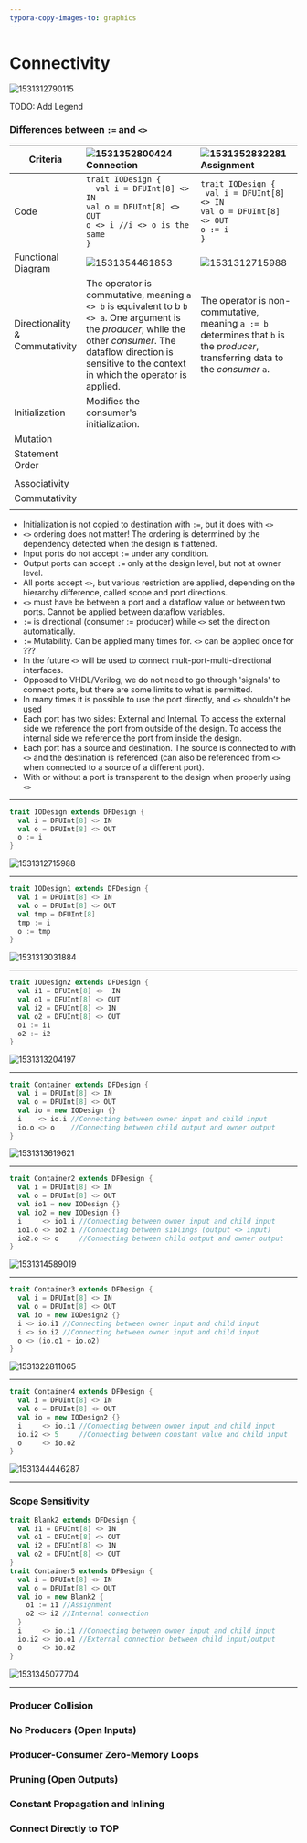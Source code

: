 ```yaml
---
typora-copy-images-to: graphics
---
```


# Connectivity

![1531312790115](graphics/1531312790115.png)

TODO: Add Legend



### Differences between `:=` and `<>`

| Criteria                            | ![1531352800424](graphics/1531352800424.png) Connection      | ![1531352832281](graphics/1531352832281.png) Assignment      |
| ----------------------------------- | :----------------------------------------------------------- | :----------------------------------------------------------- |
| Code                                | `trait IODesign {`<br />  `  val i = DFUInt[8] <> IN`<br />  `val o = DFUInt[8] <> OUT`<br />  `o <> i //i <> o is the same`<br />`}` | `trait IODesign {`<br />  ` val i = DFUInt[8] <> IN`<br />  `val o = DFUInt[8] <> OUT`<br />  `o := i`<br />`} ` |
| Functional<br />Diagram             | ![1531354461853](graphics/1531354461853.png)                 | ![1531312715988](graphics/1531314030378.png)                 |
| Directionality &<br />Commutativity | The operator is commutative, meaning `a <> b` is equivalent to b `b <> a`.  One argument is the *producer*, while the other *consumer*. The dataflow direction is sensitive to the context in which the operator is applied. | The operator is non-commutative, meaning `a := b` determines that `b` is the *producer*, transferring data to the *consumer* `a`. |
| Initialization                      | Modifies the consumer's initialization.                      |                                                              |
| Mutation                            |                                                              |                                                              |
| Statement Order                     |                                                              |                                                              |
|                                     |                                                              |                                                              |
| Associativity                       |                                                              |                                                              |
| Commutativity                       |                                                              |                                                              |
|                                     |                                                              |                                                              |



* Initialization is not copied to destination with `:=`, but it does with `<>`
* `<>` ordering does not matter! The ordering is determined by the dependency detected when the design is flattened.
* Input ports do not accept `:=` under any condition.
* Output ports can accept `:=` only at the design level, but not at owner level.
* All ports accept `<>`, but various restriction are applied, depending on the hierarchy difference, called scope and port directions.
* `<>` must have be between a port and a dataflow value or between two ports. Cannot be applied between dataflow variables.
* `:=` is directional (consumer := producer) while `<>` set the direction automatically.
* `:=` Mutability. Can be applied many times for. `<>` can be applied once for ???
* In the future `<>` will be used to connect mult-port-multi-directional interfaces.
* Opposed to VHDL/Verilog, we do not need to go through 'signals' to connect ports, but there are some limits to what is permitted.
* In many times it is possible to use the port directly, and `<>` shouldn't be used
* Each port has two sides: External and Internal. To access the external side we reference the port from outside of the design. To access the internal side we reference the port from inside the design.
* Each port has a source and destination. The source is connected to with `<>` and the destination is referenced (can also be referenced from `<>` when connected to a source of a different port).
* With or without a port is transparent to the design when properly using `<>`



---

```scala
trait IODesign extends DFDesign {
  val i = DFUInt[8] <> IN
  val o = DFUInt[8] <> OUT
  o := i
}
```

![1531312715988](graphics/1531314030378.png)

---

```scala
trait IODesign1 extends DFDesign {
  val i = DFUInt[8] <> IN
  val o = DFUInt[8] <> OUT
  val tmp = DFUInt[8]
  tmp := i
  o := tmp
}
```

![1531313031884](graphics/1531314048642.png)

---

```scala
trait IODesign2 extends DFDesign {
  val i1 = DFUInt[8] <>  IN
  val o1 = DFUInt[8] <> OUT
  val i2 = DFUInt[8] <> IN
  val o2 = DFUInt[8] <> OUT
  o1 := i1
  o2 := i2
}
```

![1531313204197](graphics/1531314259406.png)

---

```scala
trait Container extends DFDesign {
  val i = DFUInt[8] <> IN
  val o = DFUInt[8] <> OUT
  val io = new IODesign {}
  i    <> io.i //Connecting between owner input and child input
  io.o <> o    //Connecting between child output and owner output
}
```

![1531313619621](graphics/1531314601402.png)

---

```scala
trait Container2 extends DFDesign {
  val i = DFUInt[8] <> IN
  val o = DFUInt[8] <> OUT
  val io1 = new IODesign {}
  val io2 = new IODesign {}
  i     <> io1.i //Connecting between owner input and child input
  io1.o <> io2.i //Connecting between siblings (output <> input)
  io2.o <> o     //Connecting between child output and owner output
}
```

![1531314589019](graphics/1531314589019.png)

---

```scala
trait Container3 extends DFDesign {
  val i = DFUInt[8] <> IN
  val o = DFUInt[8] <> OUT
  val io = new IODesign2 {}
  i <> io.i1 //Connecting between owner input and child input
  i <> io.i2 //Connecting between owner input and child input
  o <> (io.o1 + io.o2)
}
```

![1531322811065](graphics/1531322880257.png)

---

```scala
trait Container4 extends DFDesign {
  val i = DFUInt[8] <> IN
  val o = DFUInt[8] <> OUT
  val io = new IODesign2 {}
  i     <> io.i1 //Connecting between owner input and child input
  io.i2 <> 5     //Connecting between constant value and child input
  o     <> io.o2
}
```

![1531344446287](graphics/1531344446287.png)

---

### Scope Sensitivity

```scala
trait Blank2 extends DFDesign {
  val i1 = DFUInt[8] <> IN
  val o1 = DFUInt[8] <> OUT
  val i2 = DFUInt[8] <> IN
  val o2 = DFUInt[8] <> OUT    
}
trait Container5 extends DFDesign {
  val i = DFUInt[8] <> IN
  val o = DFUInt[8] <> OUT
  val io = new Blank2 {
    o1 := i1 //Assignment
    o2 <> i2 //Internal connection   
  }
  i     <> io.i1 //Connecting between owner input and child input
  io.i2 <> io.o1 //External connection between child input/output
  o     <> io.o2
}
```

![1531345077704](graphics/1531355720108.png)

---

### Producer Collision



### No Producers (Open Inputs)



### Producer-Consumer Zero-Memory Loops



### Pruning (Open Outputs)



### Constant Propagation and Inlining



### Connect Directly to TOP
